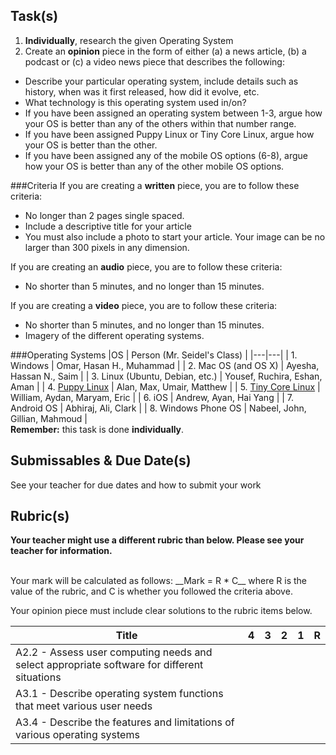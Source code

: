 Task(s)
-------
1. __Individually__, research the given Operating System
2. Create an __opinion__ piece in the form of either (a) a news article, (b) a podcast or (c) a video news piece that describes the following:
  * Describe your particular operating system, include details such as history, when was it first released, how did it evolve, etc.
  * What technology is this operating system used in/on?
  * If you have been assigned an operating system between 1-3, argue how your OS is better than any of the others within that number range.
  * If you have been assigned Puppy Linux or Tiny Core Linux, argue how your OS is better than the other.
  * If you have been assigned any of the mobile OS options (6-8), argue how your OS is better than any of the other mobile OS options.

###Criteria
If you are creating a __written__ piece, you are to follow these criteria:

* No longer than 2 pages single spaced.  
* Include a descriptive title for your article
* You must also include a photo to start your article.  Your image can be no larger than 300 pixels in any dimension.

If you are creating an __audio__ piece, you are to follow these criteria:

* No shorter than 5 minutes, and no longer than 15 minutes.

If you are creating a __video__ piece, you are to follow these criteria:

* No shorter than 5 minutes, and no longer than 15 minutes.
* Imagery of the different operating systems. 

###Operating Systems
|OS | Person (Mr. Seidel's Class) |
|---|---|
| 1. Windows | Omar, Hasan H., Muhammad |
| 2. Mac OS (and OS X) | Ayesha, Hassan N., Saim |
| 3. Linux (Ubuntu, Debian, etc.) | Yousef, Ruchira, Eshan, Aman |
| 4. [Puppy Linux](http://puppylinux.org/) | Alan, Max, Umair, Matthew |
| 5. [Tiny Core Linux](http://tinycorelinux.net/) | William, Aydan, Maryam, Eric |
| 6. iOS | Andrew, Ayan, Hai Yang |
| 7. Android OS | Abhiraj, Ali, Clark |
| 8. Windows Phone OS | Nabeel, John, Gillian, Mahmoud |  
**Remember:** this task is done **individually**.


Submissables & Due Date(s)
----------
See your teacher for due dates and how to submit your work


Rubric(s)
---------
**Your teacher might use a different rubric than below.  Please see your teacher for information.**

<br/>
Your mark will be calculated as follows: __Mark = R * C__ where R is the value of the rubric, and C is whether you followed the criteria above. 

Your opinion piece must include clear solutions to the rubric items below.

| Title | 4 | 3 | 2 | 1 | R |
| ----- | --- | --- | --- | --- | --- |
|A2.2 - Assess user computing needs and select appropriate software for different situations | | | | | |
|A3.1 - Describe operating system functions that meet various user needs | | | | | |
|A3.4 - Describe the features and limitations of various operating systems | | | | | |
